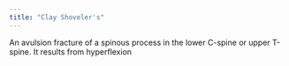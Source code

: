 ```yaml
---
title: "Clay Shoveler's"
---
```

An avulsion fracture of a spinous process in the lower C-spine or upper T-spine.
It results from hyperflexion

